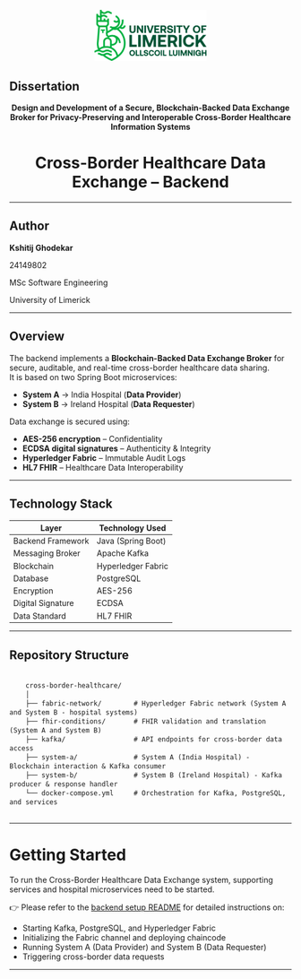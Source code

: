 <p align="center">
  <img src="ULlogo.svg" alt="Dissertation Project Logo" width="200"/>
</p>

## Dissertation

<p align="center">
  <b>Design and Development of a Secure, Blockchain-Backed Data Exchange Broker for Privacy-Preserving and Interoperable Cross-Border Healthcare Information Systems</b>
</p>

<h1 align="center">Cross-Border Healthcare Data Exchange – Backend</h1>

---

## Author

**Kshitij Ghodekar**

24149802

MSc Software Engineering

University of Limerick

---

## Overview
The backend implements a **Blockchain-Backed Data Exchange Broker** for secure, auditable, and real-time cross-border healthcare data sharing.  
It is based on two Spring Boot microservices:

- **System A** → India Hospital (**Data Provider**)  
- **System B** → Ireland Hospital (**Data Requester**)  

Data exchange is secured using:
- **AES-256 encryption** – Confidentiality  
- **ECDSA digital signatures** – Authenticity & Integrity  
- **Hyperledger Fabric** – Immutable Audit Logs  
- **HL7 FHIR** – Healthcare Data Interoperability  

---

## Technology Stack

| Layer                | Technology Used    |
|----------------------|--------------------|
| Backend Framework    | Java (Spring Boot) |
| Messaging Broker     | Apache Kafka       |
| Blockchain           | Hyperledger Fabric |
| Database             | PostgreSQL         |
| Encryption           | AES-256            |
| Digital Signature    | ECDSA              |
| Data Standard        | HL7 FHIR           |

---

## Repository Structure

<pre lang="text">
    <code>
    cross-border-healthcare/
    │
    ├── fabric-network/        # Hyperledger Fabric network (System A and System B - hospital systems)
    ├── fhir-conditions/       # FHIR validation and translation (System A and System B)
    ├── kafka/                 # API endpoints for cross-border data access
    ├── system-a/              # System A (India Hospital) - Blockchain interaction & Kafka consumer
    ├── system-b/              # System B (Ireland Hospital) - Kafka producer & response handler
    └── docker-compose.yml     # Orchestration for Kafka, PostgreSQL, and services
    </code>
</pre>

---
# Getting Started

To run the Cross-Border Healthcare Data Exchange system, supporting services and hospital microservices need to be started.  

👉 Please refer to the [backend setup README](cross-border-healthcare/README.md) for detailed instructions on:  
- Starting Kafka, PostgreSQL, and Hyperledger Fabric  
- Initializing the Fabric channel and deploying chaincode  
- Running System A (Data Provider) and System B (Data Requester)  
- Triggering cross-border data requests  

---

